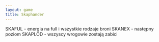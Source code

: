 ```yaml
---
layout: game
title: Skaphander
---
```


SKAFUL 		- energia na full i wszystkie rodzaje broni
SKANEX 		- następny poziom
SKAPLOD 	- wszyscy wrogowie zostają zabici
